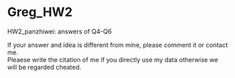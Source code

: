 # Greg_HW2

HW2_panzhiwei: answers of Q4-Q6  
  

If your answer and idea is different from mine, please comment it or contact me.  
Pleaese write the citation of me if you directly use my data otherwise we will be regarded cheated.





